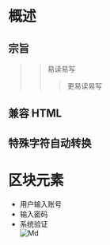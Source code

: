 # 概述  
## 宗旨 ##    
>> 易读易写  
>>> 更易读易写
## 兼容 HTML ## 
## **特殊字符自动转换** ## 
# 区块元素 #   
+ 用户输入账号  
+ 输入密码
+ 系统验证  
![Md](https://timgsa.baidu.com/timg?image&quality=80&size=b9999_10000&sec=1494171798856&di=b4acf6f2bda75108e7ff20a4d028bbf7&imgtype=0&src=http%3A%2F%2F2.im.guokr.com%2FYtavWcYpNiA3PDc9nI3VlKABHBwMwev-sVT_rHUQJAjEAQAA_wAAAEpQ.jpg)
